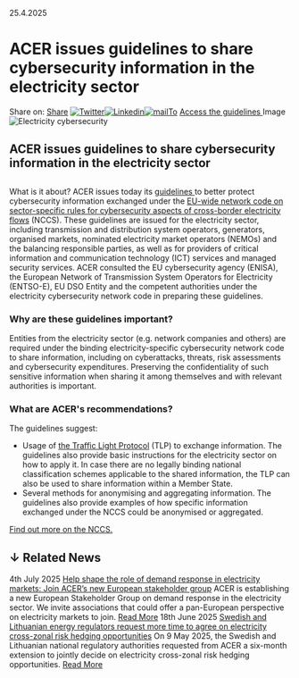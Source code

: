 25.4.2025
# ACER issues guidelines to share cybersecurity information in the electricity sector
Share on: [Share](https://www.addtoany.com/share#url=https%3A%2F%2Fwww.acer.europa.eu%2Fnews%2Facer-issues-guidelines-share-cybersecurity-information-electricity-sector&title=ACER%20issues%20guidelines%20to%20share%20cybersecurity%20information%20in%20the%20electricity%20sector)
[![Twitter](https://www.acer.europa.eu/sites/default/files/bluesky.svg)](https://www.acer.europa.eu/#bluesky)[![Linkedin](https://www.acer.europa.eu/sites/default/files/linkedin.svg)](https://www.acer.europa.eu/#linkedin)[![mailTo](https://www.acer.europa.eu/sites/default/files/copy-url.png)](https://www.acer.europa.eu/#copy_link)
[Access the guidelines ](https://www.acer.europa.eu/sites/default/files/documents/Other%20Documents/ACER-Information-Exchange-Cybersecurity-2025.pdf)
Image
![Electricity cybersecurity](https://www.acer.europa.eu/sites/default/files/styles/main_images_news_and_pages_little_/public/2025-04/Electricity-cybsersecurity.jpg?itok=MyZZ5ehy)
## ACER issues guidelines to share cybersecurity information in the electricity sector
## 
What is it about?
ACER issues today its [guidelines ](https://www.acer.europa.eu/sites/default/files/documents/Other%20Documents/ACER-Information-Exchange-Cybersecurity-2025.pdf)to better protect cybersecurity information exchanged under the [EU-wide network code on sector-specific rules for cybersecurity aspects of cross-border electricity flows](https://eur-lex.europa.eu/legal-content/EN/TXT/?uri=OJ%3AL_202401366) (NCCS).
These guidelines are issued for the electricity sector, including transmission and distribution system operators, generators, organised markets, nominated electricity market operators (NEMOs) and the balancing responsible parties, as well as for providers of critical information and communication technology (ICT) services and managed security services.
ACER consulted the EU cybersecurity agency (ENISA), the European Network of Transmission System Operators for Electricity (ENTSO-E), EU DSO Entity and the competent authorities under the electricity cybersecurity network code in preparing these guidelines.
### **Why are these guidelines important?**
Entities from the electricity sector (e.g. network companies and others) are required under the binding electricity-specific cybersecurity network code to share information, including on cyberattacks, threats, risk assessments and cybersecurity expenditures. Preserving the confidentiality of such sensitive information when sharing it among themselves and with relevant authorities is important. 
### **What are ACER's recommendations?**
The guidelines suggest:
  * Usage of [the Traffic Light Protocol](https://www.first.org/tlp/) (TLP) to exchange information. The guidelines also provide basic instructions for the electricity sector on how to apply it. In case there are no legally binding national classification schemes applicable to the shared information, the TLP can also be used to share information within a Member State.
  * Several methods for anonymising and aggregating information. The guidelines also provide examples of how specific information exchanged under the NCCS could be anonymised or aggregated.


[Find out more on the NCCS.](https://www.acer.europa.eu/electricity/cybersecurity)
## ↓ Related News
4th July 2025 
[Help shape the role of demand response in electricity markets: Join ACER’s new European stakeholder group](https://www.acer.europa.eu/news/help-shape-role-demand-response-electricity-markets-join-acers-new-european-stakeholder-group)
ACER is establishing a new European Stakeholder Group on demand response in the electricity sector. We invite associations that could offer a pan-European perspective on electricity markets to join. 
[Read More](https://www.acer.europa.eu/news/help-shape-role-demand-response-electricity-markets-join-acers-new-european-stakeholder-group)
18th June 2025 
[Swedish and Lithuanian energy regulators request more time to agree on electricity cross-zonal risk hedging opportunities](https://www.acer.europa.eu/news/swedish-and-lithuanian-energy-regulators-request-more-time-agree-electricity-cross-zonal-risk-hedging-opportunities)
On 9 May 2025, the Swedish and Lithuanian national regulatory authorities requested from ACER a six-month extension to jointly decide on electricity cross-zonal risk hedging opportunities. 
[Read More](https://www.acer.europa.eu/news/swedish-and-lithuanian-energy-regulators-request-more-time-agree-electricity-cross-zonal-risk-hedging-opportunities)
[](https://www.acer.europa.eu/news/acer-issues-guidelines-share-cybersecurity-information-electricity-sector)
